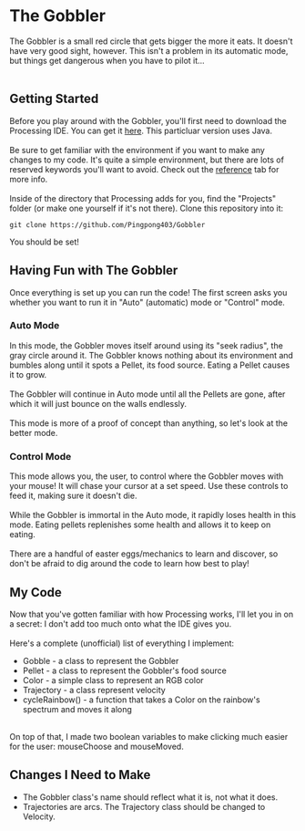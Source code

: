 # The Gobbler
The Gobbler is a small red circle that gets bigger the more it eats.
It doesn't have very good sight, however. This isn't a problem in its automatic mode, but things get dangerous when you have to pilot it...
<br>
<br>

## Getting Started
Before you play around with the Gobbler, you'll first need to download the Processing IDE. You can get it <a href="https://processing.org/" target="_blank">here</a>.
This particluar version uses Java.<br>
<br>
Be sure to get familiar with the environment if you want to make any changes to my code. It's quite a simple environment, but
there are lots of reserved keywords you'll want to avoid. Check out the [reference](https://processing.org/reference) tab for more info.<br>
<br>
Inside of the directory that Processing adds for you, find the "Projects" folder (or make one yourself if it's not there).
Clone this repository into it:
```
git clone https://github.com/Pingpong403/Gobbler
```
You should be set!

## Having Fun with The Gobbler
Once everything is set up you can run the code! The first screen asks you whether you want to run it in "Auto" (automatic) mode or "Control" mode.
### Auto Mode
In this mode, the Gobbler moves itself around using its "seek radius", the gray circle around it.
The Gobbler knows nothing about its environment and bumbles along until it spots a Pellet, its food source. Eating a Pellet causes it to grow.<br>
<br>
The Gobbler will continue in Auto mode until all the Pellets are gone, after which it will just bounce on the walls endlessly.<br>
<br>
This mode is more of a proof of concept than anything, so let's look at the better mode.
### Control Mode
This mode allows you, the user, to control where the Gobbler moves with your mouse! It will chase your cursor at a set speed.
Use these controls to feed it, making sure it doesn't die.<br>
<br>
While the Gobbler is immortal in the Auto mode, it rapidly loses health in this mode. Eating pellets replenishes some health and allows it to keep on eating.<br>
<br>
There are a handful of easter eggs/mechanics to learn and discover, so don't be afraid to dig around the code to learn how best to play!

## My Code
Now that you've gotten familiar with how Processing works, I'll let you in on a secret: I don't add too much onto what the IDE gives you.<br>
<br>
Here's a complete (unofficial) list of everything I implement:
- Gobble - a class to represent the Gobbler
- Pellet - a class to represent the Gobbler's food source
- Color - a simple class to represent an RGB color
- Trajectory - a class represent velocity
- cycleRainbow() - a function that takes a Color on the rainbow's spectrum and moves it along<br>
<br>
On top of that, I made two boolean variables to make clicking much easier for the user: mouseChoose and mouseMoved.

## Changes I Need to Make
- The Gobbler class's name should reflect what it is, not what it does.
- Trajectories are arcs. The Trajectory class should be changed to Velocity.
